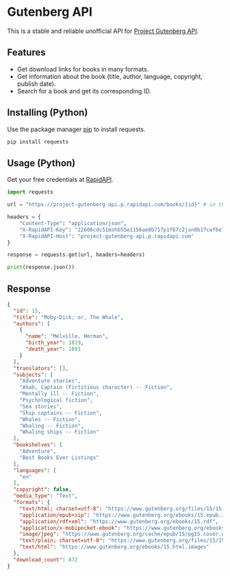 # Gutenberg API

This is a stable and reliable unofficial API for [Project Gutenberg API](https://rapidapi.com/rabahdjebbes6-VpFXFzqdF1R/api/project-gutenberg-api/).

## Features

- Get download links for books in many formats.
- Get information about the book (title, author, language, copyright, publish date).
- Search for a book and get its corresponding ID.

## Installing (Python)

Use the package manager [pip](https://pip.pypa.io/en/stable/) to install requests.

```bash
pip install requests
```

## Usage (Python)

Get your free credentials at [RapidAPI](https://rapidapi.com/rabahdjebbes6-VpFXFzqdF1R/api/project-gutenberg-api/pricing).

```python
import requests

url = "https://project-gutenberg-api.p.rapidapi.com/books/{id}" # in this example 15

headers = {
	"Content-Type": "application/json",
	"X-RapidAPI-Key": "22606cdc51mshb55e1156ae0b717p1f67c2jsn0b17cef6e7c0",
	"X-RapidAPI-Host": "project-gutenberg-api.p.rapidapi.com"
}

response = requests.get(url, headers=headers)

print(response.json())
```

## Response

```json
{
  "id": 15,
  "title": "Moby-Dick; or, The Whale",
  "authors": [
    {
      "name": "Melville, Herman",
      "birth_year": 1819,
      "death_year": 1891
    }
  ],
  "translators": [],
  "subjects": [
    "Adventure stories",
    "Ahab, Captain (Fictitious character) -- Fiction",
    "Mentally ill -- Fiction",
    "Psychological fiction",
    "Sea stories",
    "Ship captains -- Fiction",
    "Whales -- Fiction",
    "Whaling -- Fiction",
    "Whaling ships -- Fiction"
  ],
  "bookshelves": [
    "Adventure",
    "Best Books Ever Listings"
  ],
  "languages": [
    "en"
  ],
  "copyright": false,
  "media_type": "Text",
  "formats": {
    "text/html; charset=utf-8": "https://www.gutenberg.org/files/15/15-h/15-h.htm",
    "application/epub+zip": "https://www.gutenberg.org/ebooks/15.epub.images",
    "application/rdf+xml": "https://www.gutenberg.org/ebooks/15.rdf",
    "application/x-mobipocket-ebook": "https://www.gutenberg.org/ebooks/15.kindle.images",
    "image/jpeg": "https://www.gutenberg.org/cache/epub/15/pg15.cover.medium.jpg",
    "text/plain; charset=utf-8": "https://www.gutenberg.org/files/15/15-0.txt",
    "text/html": "https://www.gutenberg.org/ebooks/15.html.images"
  },
  "download_count": 872
}
```
